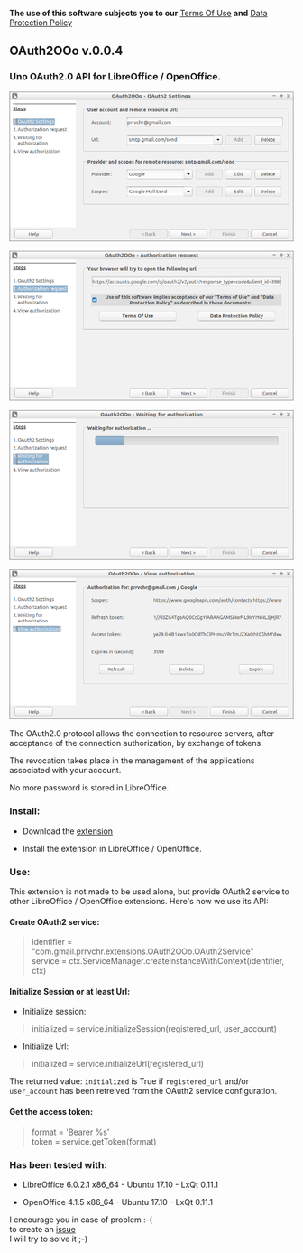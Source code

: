 **The use of this software subjects you to our** [Terms Of Use](https://prrvchr.github.io/OAuth2OOo/OAuth2OOo/registration/TermsOfUse_en) **and** [Data Protection Policy](https://prrvchr.github.io/OAuth2OOo/OAuth2OOo/registration/PrivacyPolicy_en)

## OAuth2OOo v.0.0.4


### Uno OAuth2.0 API for LibreOffice / OpenOffice.

![OAuth2OOo Wizard Page1 screenshot](OAuth2Wizard1.png)

![OAuth2OOo Wizard Page2 screenshot](OAuth2Wizard2.png)

![OAuth2OOo Wizard Page3 screenshot](OAuth2Wizard3.png)

![OAuth2OOo Wizard Page4 screenshot](OAuth2Wizard4.png)

The OAuth2.0 protocol allows the connection to resource servers, after acceptance of the connection authorization, by exchange of tokens.

The revocation takes place in the management of the applications associated with your account.

No more password is stored in LibreOffice.


### Install:

- Download the [extension](https://github.com/prrvchr/OAuth2OOo/releases/download/v0.0.4/OAuth2OOo.oxt)

- Install the extension in LibreOffice / OpenOffice.


### Use:

This extension is not made to be used alone, but provide OAuth2 service to other LibreOffice / OpenOffice extensions. Here's how we use its API:

#### Create OAuth2 service:

> identifier = "com.gmail.prrvchr.extensions.OAuth2OOo.OAuth2Service"  
> service = ctx.ServiceManager.createInstanceWithContext(identifier, ctx)

#### Initialize Session or at least Url:

- Initialize session: 

> initialized = service.initializeSession(registered_url, user_account)

- Initialize Url:

> initialized = service.initializeUrl(registered_url)

The returned value: `initialized` is True if `registered_url` and/or `user_account` has been retreived from the OAuth2 service configuration.

#### Get the access token:

> format = 'Bearer %s'  
> token = service.getToken(format)


### Has been tested with:

* LibreOffice 6.0.2.1 x86_64 - Ubuntu 17.10 - LxQt 0.11.1

* OpenOffice 4.1.5 x86_64 - Ubuntu 17.10 - LxQt 0.11.1

I encourage you in case of problem :-(  
to create an [issue](https://github.com/prrvchr/OAuth2OOo/issues/new)  
I will try to solve it ;-)
